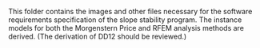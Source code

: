 This folder contains the images and other files necessary for the
software requirements specification of the slope stability program. 
The instance models for both the Morgenstern Price and RFEM analysis methods are derived.
(The derivation of DD12 should be reviewed.)